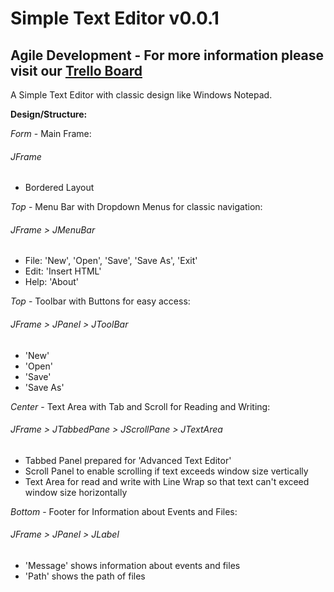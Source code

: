 # Simple Text Editor v0.0.1

## Agile Development - For more information please visit our [Trello Board](https://trello.com/b/KE6xmLeo)

A Simple Text Editor with classic design like Windows Notepad.

**Design/Structure:**

*Form* - Main Frame:
###### JFrame
- Bordered Layout

*Top* - Menu Bar with Dropdown Menus for classic navigation:
###### JFrame > JMenuBar
- File: 'New', 'Open', 'Save', 'Save As', 'Exit'
- Edit: 'Insert HTML'
- Help: 'About'

*Top* - Toolbar with Buttons for easy access:
###### JFrame > JPanel > JToolBar
- 'New'
- 'Open'
- 'Save'
- 'Save As'

*Center* - Text Area with Tab and Scroll for Reading and Writing:
###### JFrame > JTabbedPane > JScrollPane > JTextArea
- Tabbed Panel prepared for 'Advanced Text Editor'
- Scroll Panel to enable scrolling if text exceeds window size vertically
- Text Area for read and write with Line Wrap so that text can't exceed window size horizontally

*Bottom* - Footer for Information about Events and Files:
###### JFrame > JPanel > JLabel
- 'Message' shows information about events and files
- 'Path' shows the path of files
